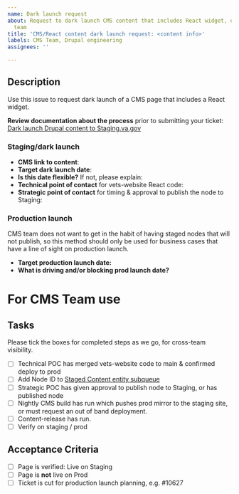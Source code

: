 ```yaml
---
name: Dark launch request
about: Request to dark launch CMS content that includes React widget, owned by CMS
  team
title: 'CMS/React content dark launch request: <content info>'
labels: CMS Team, Drupal engineering
assignees: ''

---
```


## Description
Use this issue to request dark launch of a CMS page that includes a React widget. 

**Review documentation about the process** prior to submitting your ticket: [Dark launch Drupal content to Staging.va.gov](https://github.com/department-of-veterans-affairs/va.gov-team/tree/master/products/public-websites#4-publish-a-cms-page-only-to-staging-using-entityqueue-in-order-to-stage-cms--content-build--vets-website-for-viewing-off-of-va-network)
  
  
### Staging/dark launch
* **CMS link to content**:
* **Target dark launch date**:
* **Is this date flexible?** If not, please explain: 
* **Technical point of contact** for vets-website React code: 
* **Strategic point of contact** for timing & approval to publish the node to Staging: 

### Production launch
CMS team does not want to get in the habit of having staged nodes that will not publish, so this method should only be used for business cases that have a line of sight on production launch. 

* **Target production launch date:** 
* **What is driving and/or blocking prod launch date?** 
  
# For CMS Team use
## Tasks
Please tick the boxes for completed steps as we go, for cross-team visibility.
- [ ] Technical POC has merged vets-website code to main & confirmed deploy to prod
- [ ] Add Node ID to [Staged Content entity subqueue](https://prod.cms.va.gov/admin/structure/entityqueue/staged_content/staged_content?destination=/admin/structure/entityqueue)
- [ ] Strategic POC has given approval to publish node to Staging, or has published node
- [ ] Nightly CMS build has run which pushes prod mirror to the staging site, or must request an out of band deployment.
- [ ] Content-release has run. 
- [ ] Verify on staging / prod

## Acceptance Criteria
- [ ] Page is verified: Live on Staging
- [ ] Page is **not** live on Prod
- [ ] Ticket is cut for production launch planning, e.g. #10627
